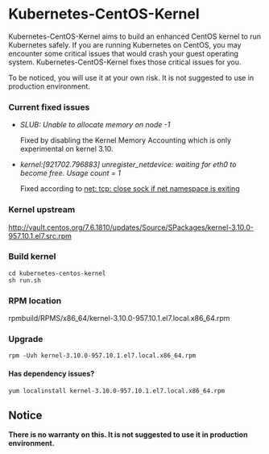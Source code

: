 # Kubernetes-CentOS-Kernel

Kubernetes-CentOS-Kernel aims to build an enhanced CentOS kernel to run Kubernetes safely. If you are running Kubernetes on CentOS, you may encounter some critical issues that would crash your guest operating system. Kubernetes-CentOS-Kernel fixes those critical issues for you.

To be noticed, you will use it at your own risk. It is not suggested to use in production environment.


### Current fixed issues
* *SLUB: Unable to allocate memory on node -1*

  Fixed by disabling the Kernel Memory Accounting which is only experimental on kernel 3.10.
  
* *kernel:[921702.796883] unregister_netdevice: waiting for eth0 to become free. Usage count = 1*

  Fixed according to [net: tcp: close sock if net namespace is exiting](https://github.com/torvalds/linux/commit/4ee806d51176ba7b8ff1efd81f271d7252e03a1d)

### Kernel upstream
http://vault.centos.org/7.6.1810/updates/Source/SPackages/kernel-3.10.0-957.10.1.el7.src.rpm

### Build kernel

```
cd kubernetes-centos-kernel
sh run.sh
```

### RPM location

rpmbuild/RPMS/x86_64/kernel-3.10.0-957.10.1.el7.local.x86_64.rpm

### Upgrade
```
rpm -Uvh kernel-3.10.0-957.10.1.el7.local.x86_64.rpm
```

#### Has dependency issues?
```
yum localinstall kernel-3.10.0-957.10.1.el7.local.x86_64.rpm
```

## Notice

**There is no warranty on this. It is not suggested to use it in production environment.**

